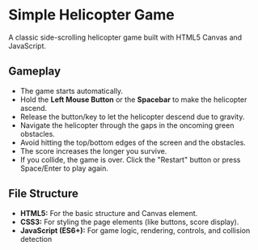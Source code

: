 # Simple Helicopter Game

A classic side-scrolling helicopter game built with HTML5 Canvas and JavaScript.

## Gameplay

-   The game starts automatically.
-   Hold the **Left Mouse Button** or the **Spacebar** to make the helicopter ascend.
-   Release the button/key to let the helicopter descend due to gravity.
-   Navigate the helicopter through the gaps in the oncoming green obstacles.
-   Avoid hitting the top/bottom edges of the screen and the obstacles.
-   The score increases the longer you survive.
-   If you collide, the game is over. Click the "Restart" button or press Space/Enter to play again.

## File Structure

*   **HTML5:** For the basic structure and Canvas element.
*   **CSS3:** For styling the page elements (like buttons, score display).
*   **JavaScript (ES6+):** For game logic, rendering, controls, and collision detection

